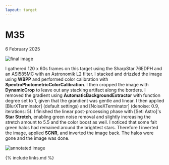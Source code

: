 ```yaml
---
layout: target
---
```


# M35

6 February 2025

![final image](final.png)

I gathered 120 x 60s frames on this target using the SharpStar 76EDPH and an
ASI585MC with an Astronomik L2 filter. I stacked and drizzled the image using
**WBPP** and performed color calibration with
**SpectroPhotometricColorCalibration**. I then cropped the image with
**DynamicCrop** to leave out any stacking artifact along the borders. I removed
the gradient using **AutomaticBackgroundExtractor** with function degree set to
1, given that the grandient was gentle and linear. I then applied
[BlurXTerminator] (default settings) and [NoiseXTerminator] (denoise: 0.9,
iterations: 5). I finished the linear post-processing phase with [Seti Astro]'s
**Star Stretch**, enabling green noise removal and slightly increasing the
stretch amount to 5.5 and the color boost as well. I noticed that some fait
green halos had remained around the brightest stars. Therefore I inverted the
image, applied **SCNR**, and inverted the image back. The halos were gone and
the image was done.

![annotated image](final_annotated.png)

{% include links.md %}

